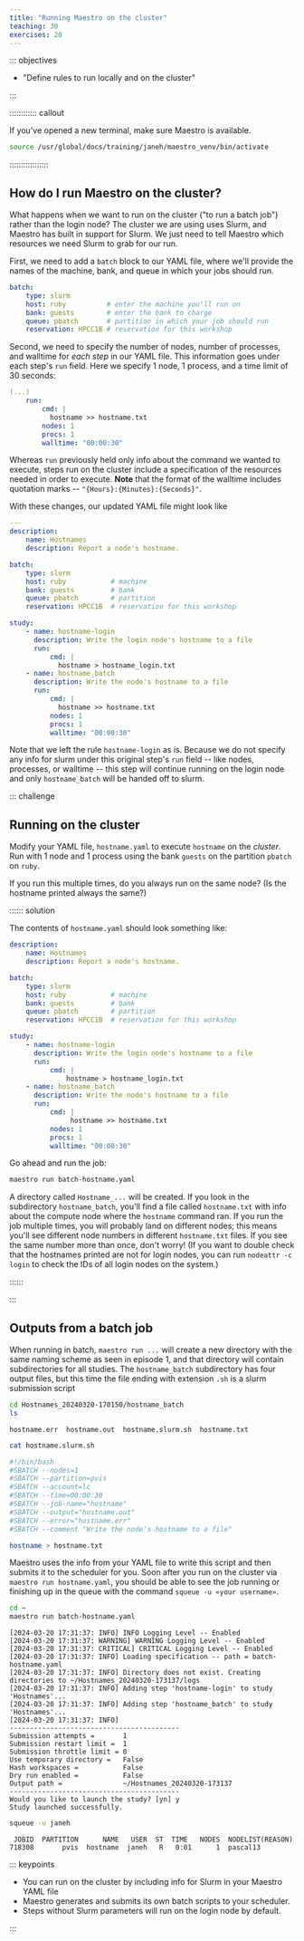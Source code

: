 ```yaml
---
title: "Running Maestro on the cluster"
teaching: 30
exercises: 20
---
```


::: objectives

- "Define rules to run locally and on the cluster"

:::

:::::::::::: callout

If you've opened a new terminal, make sure Maestro is available.

```bash
source /usr/global/docs/training/janeh/maestro_venv/bin/activate
```

:::::::::::::::::

## How do I run Maestro on the cluster?

What happens when we want to run on the cluster ("to run a batch job")
rather than the login node? The cluster we are using uses Slurm, and
Maestro has built in support for Slurm. We just need to tell Maestro
which resources we need Slurm to grab for our run.

First, we need to add a `batch` block to our YAML file, where we'll
provide the names of the machine, bank, and queue in which your jobs
should run.

```yml
batch:
    type: slurm
    host: ruby          # enter the machine you'll run on
    bank: guests        # enter the bank to charge
    queue: pbatch       # partition in which your job should run
    reservation: HPCC1B # reservation for this workshop
```

Second, we need to specify the number of nodes, number of processes,
and walltime for _each step_ in our YAML file. This information goes
under each step's `run` field. Here we specify 1 node, 1 process, and
a time limit of 30 seconds:

```yml
(...)
    run:
        cmd: |
          hostname >> hostname.txt
        nodes: 1
        procs: 1
        walltime: "00:00:30"
```

Whereas `run` previously held only info about the command we wanted to
execute, steps run on the cluster include a specification of the
resources needed in order to execute. __Note__ that the format of the
walltime includes quotation marks -- `"{Hours}:{Minutes}:{Seconds}"`.

With these changes, our updated YAML file might look like

```yml
---
description:
    name: Hostnames
    description: Report a node's hostname.

batch:
    type: slurm
    host: ruby           # machine
    bank: guests         # bank
    queue: pbatch        # partition
    reservation: HPCC1B  # reservation for this workshop

study:
    - name: hostname-login
      description: Write the login node's hostname to a file
      run:
          cmd: |
            hostname > hostname_login.txt
    - name: hostname_batch
      description: Write the node's hostname to a file
      run:
          cmd: |
            hostname >> hostname.txt
          nodes: 1
          procs: 1
          walltime: "00:00:30"
```

Note that we left the rule `hostname-login` as is. Because we do not
specify any info for slurm under this original step's `run` field --
like nodes, processes, or walltime -- this step will continue running
on the login node and only `hostname_batch` will be handed off to
slurm.

::: challenge

## Running on the cluster

Modify your YAML file, `hostname.yaml` to execute `hostname` on the
_cluster_.  Run with 1 node and 1 process using the bank `guests` on
the partition `pbatch` on `ruby`.

If you run this multiple times, do you always run on the same node?
(Is the hostname printed always the same?)

:::::: solution

The contents of `hostname.yaml` should look something like:

```yml
description:
    name: Hostnames
    description: Report a node's hostname.

batch:
    type: slurm
    host: ruby           # machine
    bank: guests         # bank
    queue: pbatch        # partition
    reservation: HPCC1B  # reservation for this workshop

study:
    - name: hostname-login
      description: Write the login node's hostname to a file
      run:
          cmd: |
              hostname > hostname_login.txt
    - name: hostname_batch
      description: Write the node's hostname to a file
      run:
          cmd: |
               hostname >> hostname.txt
          nodes: 1
          procs: 1
          walltime: "00:00:30"

```

Go ahead and run the job:

```bash
maestro run batch-hostname.yaml
```

A directory called `Hostname_...` will be created. If you look in the
subdirectory `hostname_batch`, you'll find a file called
`hostname.txt` with info about the compute node where the `hostname`
command ran. If you run the job multiple times, you will probably land
on different nodes; this means you'll see different node numbers in
different `hostname.txt` files. If you see the same number more than
once, don't worry! (If you want to double check that the hostnames
printed are not for login nodes, you can run `nodeattr -c login` to
check the IDs of all login nodes on the system.)

::::::

:::

## Outputs from a batch job

When running in batch, `maestro run ...` will create a new directory
with the same naming scheme as seen in episode 1, and that directory
will contain subdirectories for all studies. The `hostname_batch`
subdirectory has four output files, but this time the file ending with
extension `.sh` is a slurm submission script

```bash
cd Hostnames_20240320-170150/hostname_batch
ls
```

```output
hostname.err  hostname.out  hostname.slurm.sh  hostname.txt
```

```bash
cat hostname.slurm.sh
```

```bash
#!/bin/bash
#SBATCH --nodes=1
#SBATCH --partition=pvis
#SBATCH --account=lc
#SBATCH --time=00:00:30
#SBATCH --job-name="hostname"
#SBATCH --output="hostname.out"
#SBATCH --error="hostname.err"
#SBATCH --comment "Write the node's hostname to a file"

hostname > hostname.txt
```

Maestro uses the info from your YAML file to write this script and
then submits it to the scheduler for you. Soon after you run on the
cluster via `maestro run hostname.yaml`, you should be able to see the
job running or finishing up in the queue with the command
`squeue -u «your username»`.

```bash
cd ~
maestro run batch-hostname.yaml
```

```output
[2024-03-20 17:31:37: INFO] INFO Logging Level -- Enabled
[2024-03-20 17:31:37: WARNING] WARNING Logging Level -- Enabled
[2024-03-20 17:31:37: CRITICAL] CRITICAL Logging Level -- Enabled
[2024-03-20 17:31:37: INFO] Loading specification -- path = batch-hostname.yaml
[2024-03-20 17:31:37: INFO] Directory does not exist. Creating directories to ~/Hostnames_20240320-173137/logs
[2024-03-20 17:31:37: INFO] Adding step 'hostname-login' to study 'Hostnames'...
[2024-03-20 17:31:37: INFO] Adding step 'hostname_batch' to study 'Hostnames'...
[2024-03-20 17:31:37: INFO]
------------------------------------------
Submission attempts =       1
Submission restart limit =  1
Submission throttle limit = 0
Use temporary directory =   False
Hash workspaces =           False
Dry run enabled =           False
Output path =               ~/Hostnames_20240320-173137
------------------------------------------
Would you like to launch the study? [yn] y
Study launched successfully.
```

```bash
squeue -u janeh
```

``` output
 JOBID  PARTITION      NAME   USER  ST  TIME   NODES  NODELIST(REASON)
718308       pvis  hostname  janeh   R   0:01      1  pascal13
```

::: keypoints

- You can run on the cluster by including info for Slurm in your
  Maestro YAML file
- Maestro generates and submits its own batch scripts to your
  scheduler.
- Steps without Slurm parameters will run on the login node by
  default.

:::
